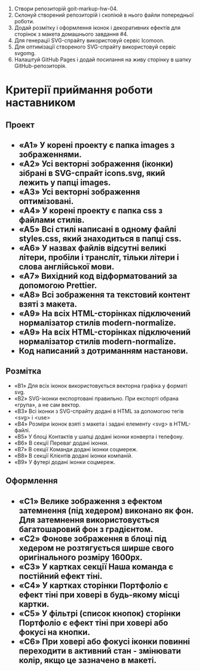 <ol>
  <li>Створи репозиторій goit-markup-hw-04.</li>
  <li>Склонуй створений репозиторій і скопіюй в нього файли попередньої роботи.</li>
  <li>Додай розмітку і оформлення іконок і декоративних ефектів для сторінок з макета домашнього завдання #4.</li>
  <li>Для генерації SVG-спрайту використовуй сервіс Icomoon.</li>
  <li>Для оптимізації створеного SVG-спрайту використовуй сервіс svgomg.</li>
  <li>Налаштуй GitHub Pages і додай посилання на живу сторінку в шапку GitHub-репозиторія.</li>
</ol>

<h1>Критерії приймання роботи наставником</h1>

<h2>Проект<h2/>
  <ul>
    <li>«A1» У корені проекту є папка images з зображеннями.</li>
    <li>«A2» Усі векторні зображення (іконки) зібрані в SVG-спрайт icons.svg, який лежить у папці images.</li>
    <li>«A3» Усі векторні зображення оптимізовані.</li>
    <li>«A4» У корені проекту є папка css з файлами стилів.</li>
    <li>«A5» Всі стилі написані в одному файлі styles.css, який знаходиться в папці css.</li>
    <li>«A6» У назвах файлів відсутні великі літери, пробіли і трансліт, тільки літери і слова англійської мови.</li>
    <li>«A7» Вихідний код відформатований за допомогою Prettier.</li>
    <li>«A8» Всі зображення та текстовий контент взяті з макета.</li>
    <li>«A9» На всіх HTML-сторінках підключений нормалізатор стилів modern-normalize.</li>
    <li>«A9» На всіх HTML-сторінках підключений нормалізатор стилів modern-normalize.</li>
    <li>Код написаний з дотриманням настанови.</li>
  </ul>

  <h2>Розмітка</h2>
  <ul>
    <li>«B1» Для всіх іконок використовується векторна графіка у форматі svg.</li>
    <li>«B2» SVG-іконки експортовані правильно. При експорті обрана «група», а не сам вектор.</li>
    <li>«B3» Всі іконки з SVG-спрайту додані в HTML за допомогою тегів &#60;svg&#62; і &#60;use&#62;</li>
    <li>«B4» Розміри іконок взяті з макета і задані елементу &#60;svg&#62; в HTML-файлі.</li>
    <li>«B5» У блоці Контактів у шапці додані іконки конверта і телефону.</li>
    <li>«B6» В секції Переваг додані іконки.</li>
    <li>«B7» В секції Команди додані іконки соцмереж.</li>
    <li>«B8» В секції Клієнтів додані іконки компаній.</li>
    <li>«B9» У футері додані іконки соцмереж.</li>
  </ul>

  <h2>Оформлення<h2/>
    <ul>
    <li>«C1» Велике зображення з ефектом затемнення (під хедером) виконано як фон. Для затемнення використовується багатошаровий фон з градієнтом.</li>
    <li>«C2» Фонове зображення в блоці під хедером не розтягується ширше свого оригінального розміру 1600рх.</li>
    <li>«C3» У картках секції Наша команда є постійний ефект тіні.</li>
    <li>«C4» У картках сторінки Портфоліо є ефект тіні при ховері в будь-якому місці картки.</li>
    <li>«C5» У фільтрі (список кнопок) сторінки Портфоліо є ефект тіні при ховері або фокусі на кнопки.</li>
    <li>«C6» При ховері або фокусі іконки повинні переходити в активний стан - змінювати колір, якщо це зазначено в макеті.</li>
  </ul>
